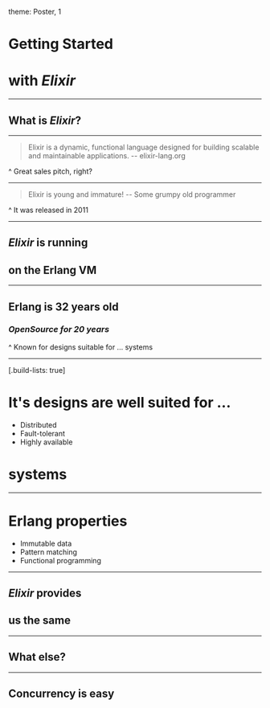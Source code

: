 theme: Poster, 1

# Getting Started
# with *Elixir*

---

## What is *Elixir*?

---

> Elixir is a dynamic, functional language designed for building scalable and maintainable applications.
-- elixir-lang.org

^
Great sales pitch, right?

---

> Elixir is young and immature!
-- Some grumpy old programmer

^
It was released in 2011

---

## *Elixir* is running
## on the Erlang VM

---

## Erlang is 32 years old
### *OpenSource for 20 years*

^
Known for designs suitable for ... systems

---
[.build-lists: true]

# It's designs are well suited for ...

- Distributed
- Fault-tolerant
- Highly available

# systems

---

# Erlang properties

- Immutable data
- Pattern matching
- Functional programming

---

## *Elixir* provides
## us the same

---

## What else?

---

## Concurrency is easy
